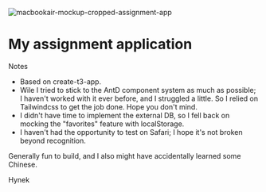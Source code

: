 ![macbookair-mockup-cropped-assignment-app](https://github.com/HynekS/assignment-app/assets/24924967/9e4930ee-2cba-47c7-afbb-fa3c0f61c478)

# My assignment application

Notes

* Based on create-t3-app.
* Wile I tried to stick to the AntD component system as much as possible; I haven't worked with it ever before, and I struggled a little. So I relied on Tailwindcss to get the job done. Hope you don't mind.
* I didn't have time to implement the external DB, so I fell back on mocking the "favorites" feature with localStorage.
* I haven't had the opportunity to test on Safari; I hope it's not broken beyond recognition.

Generally fun to build, and I also might have accidentally learned some Chinese.

Hynek
